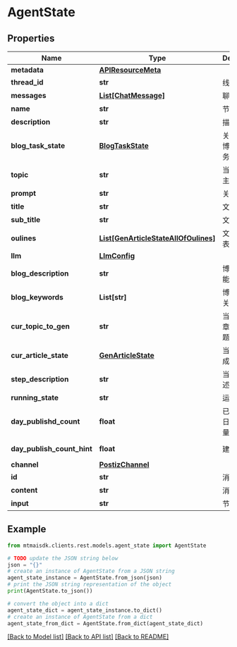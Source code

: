 # AgentState


## Properties

Name | Type | Description | Notes
------------ | ------------- | ------------- | -------------
**metadata** | [**APIResourceMeta**](APIResourceMeta.md) |  | 
**thread_id** | **str** | 线程ID | [optional] 
**messages** | [**List[ChatMessage]**](ChatMessage.md) | 聊天消息 | 
**name** | **str** | 节点名称 | 
**description** | **str** | 描述 | 
**blog_task_state** | [**BlogTaskState**](BlogTaskState.md) | 关联的上级博客生成任务 | [optional] 
**topic** | **str** | 当前关联的主题 | 
**prompt** | **str** | 关键提示语 | [optional] 
**title** | **str** | 文章主标题 | [optional] 
**sub_title** | **str** | 文章副标题 | [optional] 
**oulines** | [**List[GenArticleStateAllOfOulines]**](GenArticleStateAllOfOulines.md) | 文章大纲列表 | [optional] 
**llm** | [**LlmConfig**](LlmConfig.md) |  | [optional] 
**blog_description** | **str** | 博客站点功能定位描述 | 
**blog_keywords** | **List[str]** | 博客的SEO关键字 | 
**cur_topic_to_gen** | **str** | 当前生成文章使用的主题 | [optional] 
**cur_article_state** | [**GenArticleState**](GenArticleState.md) | 当前正在生成的文章 | [optional] 
**step_description** | **str** | 当前步骤描述 | [optional] 
**running_state** | **str** | 运行状态 | [optional] 
**day_publishd_count** | **float** | 已经完成的日更天子数量 | [default to 0]
**day_publish_count_hint** | **float** | 建议日更数 | [default to 10]
**channel** | [**PostizChannel**](PostizChannel.md) |  | [optional] 
**id** | **str** | 消息ID | 
**content** | **str** | 消息内容 | 
**input** | **str** | 节点输入 | 

## Example

```python
from mtmaisdk.clients.rest.models.agent_state import AgentState

# TODO update the JSON string below
json = "{}"
# create an instance of AgentState from a JSON string
agent_state_instance = AgentState.from_json(json)
# print the JSON string representation of the object
print(AgentState.to_json())

# convert the object into a dict
agent_state_dict = agent_state_instance.to_dict()
# create an instance of AgentState from a dict
agent_state_from_dict = AgentState.from_dict(agent_state_dict)
```
[[Back to Model list]](../README.md#documentation-for-models) [[Back to API list]](../README.md#documentation-for-api-endpoints) [[Back to README]](../README.md)


